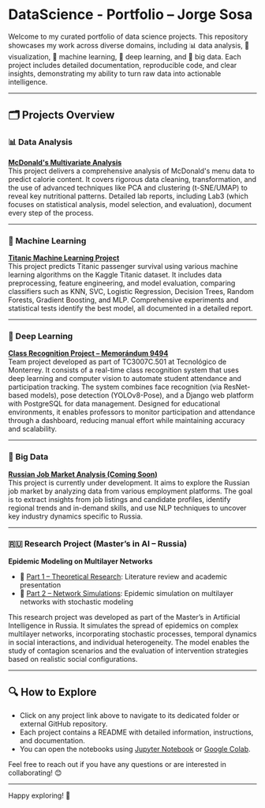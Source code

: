 # DataScience - Portfolio – Jorge Sosa

Welcome to my curated portfolio of data science projects. This repository showcases my work across diverse domains, including 📊 data analysis, 🎨 visualization, 🤖 machine learning, 🧠 deep learning, and 💾 big data. Each project includes detailed documentation, reproducible code, and clear insights, demonstrating my ability to turn raw data into actionable intelligence.

---

## 🗂️ Projects Overview

### 📊 Data Analysis  
**[McDonald's Multivariate Analysis](./DataAnalysis/Análisis_Multivariable_de_McDonalds)**  
This project delivers a comprehensive analysis of McDonald's menu data to predict calorie content. It covers rigorous data cleaning, transformation, and the use of advanced techniques like PCA and clustering (t-SNE/UMAP) to reveal key nutritional patterns. Detailed lab reports, including Lab3 (which focuses on statistical analysis, model selection, and evaluation), document every step of the process.

---

### 🤖 Machine Learning  
**[Titanic Machine Learning Project](./MachineLearning/Titanic_Project)**  
This project predicts Titanic passenger survival using various machine learning algorithms on the Kaggle Titanic dataset. It includes data preprocessing, feature engineering, and model evaluation, comparing classifiers such as KNN, SVC, Logistic Regression, Decision Trees, Random Forests, Gradient Boosting, and MLP. Comprehensive experiments and statistical tests identify the best model, all documented in a detailed report.

---

### 🧠 Deep Learning  
**[Class Recognition Project – Memorándum 9494](https://github.com/Memo9494/classrecon_team1_TC3007C.501)**  
Team project developed as part of TC3007C.501 at Tecnológico de Monterrey. It consists of a real-time class recognition system that uses deep learning and computer vision to automate student attendance and participation tracking. The system combines face recognition (via ResNet-based models), pose detection (YOLOv8-Pose), and a Django web platform with PostgreSQL for data management. Designed for educational environments, it enables professors to monitor participation and attendance through a dashboard, reducing manual effort while maintaining accuracy and scalability.

---

### 💾 Big Data  
**[Russian Job Market Analysis (Coming Soon)](./BigData/)**  
This project is currently under development. It aims to explore the Russian job market by analyzing data from various employment platforms. The goal is to extract insights from job listings and candidate profiles, identify regional trends and in-demand skills, and use NLP techniques to uncover key industry dynamics specific to Russia.

---

### 🇷🇺 Research Project (Master’s in AI – Russia)  
**Epidemic Modeling on Multilayer Networks**

- 📄 [Part 1 – Theoretical Research](./Research%20Project/Part1): Literature review and academic presentation  
- 🧪 [Part 2 – Network Simulations](./Research%20Project/Part2): Epidemic simulation on multilayer networks with stochastic modeling

This research project was developed as part of the Master’s in Artificial Intelligence in Russia. It simulates the spread of epidemics on complex multilayer networks, incorporating stochastic processes, temporal dynamics in social interactions, and individual heterogeneity. The model enables the study of contagion scenarios and the evaluation of intervention strategies based on realistic social configurations.

---

## 🔍 How to Explore

- Click on any project link above to navigate to its dedicated folder or external GitHub repository.
- Each project contains a README with detailed information, instructions, and documentation.
- You can open the notebooks using [Jupyter Notebook](https://jupyter.org/) or [Google Colab](https://colab.research.google.com/).

Feel free to reach out if you have any questions or are interested in collaborating! 😊

---

Happy exploring! 🚀
